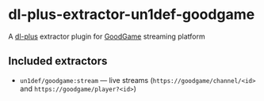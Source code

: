 # dl-plus-extractor-un1def-goodgame

A [dl-plus](https://github.com/un-def/dl-plus) extractor plugin for [GoodGame](https://goodgame.ru/) streaming platform

## Included extractors

  * `un1def/goodgame:stream` — live streams (`https://goodgame/channel/<id>` and `https://goodgame/player?<id>`)
